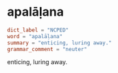 # apalāḷana

``` toml
dict_label = "NCPED"
word = "apalāḷana"
summary = "enticing, luring away."
grammar_comment = "neuter"
```

enticing, luring away.

